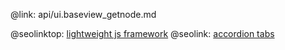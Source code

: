 @link: api/ui.baseview_getnode.md

@seolinktop: [lightweight js framework](https://webix.com)
@seolink: [accordion tabs](https://webix.com/widget/accordion/)